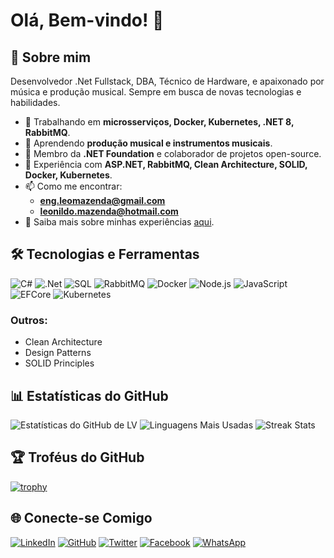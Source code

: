 # Olá, Bem-vindo! 👋

## 🚀 Sobre mim

Desenvolvedor .Net Fullstack, DBA, Técnico de Hardware, e apaixonado por música e produção musical. Sempre em busca de novas tecnologias e habilidades.

- 🔭 Trabalhando em **microsserviços, Docker, Kubernetes, .NET 8, RabbitMQ**.
- 🌱 Aprendendo **produção musical e instrumentos musicais**.
- 👯 Membro da **.NET Foundation** e colaborador de projetos open-source.
- 💬 Experiência com **ASP.NET, RabbitMQ, Clean Architecture, SOLID, Docker, Kubernetes**.
- 📫 Como me encontrar:
  - **[eng.leomazenda@gmail.com](mailto:eng.leomazenda@gmail.com)**
  - **[leonildo.mazenda@hotmail.com](mailto:leonildo.mazenda@hotmail.com)**
- 📄 Saiba mais sobre minhas experiências [aqui](https://github.com/LEOMAZENDA).

## 🛠️ Tecnologias e Ferramentas

![C#](https://img.shields.io/badge/-C%23-239120?style=flat&logo=c-sharp&logoColor=white)
![.Net](https://img.shields.io/badge/-.NET-512BD4?style=flat&logo=.net&logoColor=white)
![SQL](https://img.shields.io/badge/-SQL-4479A1?style=flat&logo=sql&logoColor=white)
![RabbitMQ](https://img.shields.io/badge/-RabbitMQ-FF6600?style=flat&logo=rabbitmq&logoColor=white)
![Docker](https://img.shields.io/badge/-Docker-2496ED?style=flat&logo=docker&logoColor=white)
![Node.js](https://img.shields.io/badge/-Node.js-339933?style=flat&logo=node.js&logoColor=white)
![JavaScript](https://img.shields.io/badge/-JavaScript-F7DF1E?style=flat&logo=javascript&logoColor=black)
![EFCore](https://img.shields.io/badge/-EF%20Core-512BD4?style=flat&logo=ef&logoColor=white)
![Kubernetes](https://img.shields.io/badge/-Kubernetes-326CE5?style=flat&logo=kubernetes&logoColor=white)

### Outros:
- Clean Architecture
- Design Patterns
- SOLID Principles

## 📊 Estatísticas do GitHub

![Estatísticas do GitHub de LV](https://github-readme-stats.vercel.app/api?username=LEOMAZENDA&show_icons=true&theme=radical)
![Linguagens Mais Usadas](https://github-readme-stats.vercel.app/api/top-langs/?username=LEOMAZENDA&layout=compact&theme=radical)
![Streak Stats](https://github-readme-streak-stats.herokuapp.com/?user=LEOMAZENDA&theme=radical)

## 🏆 Troféus do GitHub

[![trophy](https://github-profile-trophy.vercel.app/?username=LEOMAZENDA&theme=radical)](https://github.com/ryo-ma/github-profile-trophy)

## 🌐 Conecte-se Comigo

[![LinkedIn](https://img.shields.io/badge/-LinkedIn-0077B5?style=flat&logo=linkedin&logoColor=white)](https://www.linkedin.com/in/leonildo-vivaldo-mazenda-202121210/)
[![GitHub](https://img.shields.io/badge/-GitHub-181717?style=flat&logo=github&logoColor=white)](https://github.com/LEOMAZENDA)
[![Twitter](https://img.shields.io/badge/-Twitter-1DA1F2?style=flat&logo=twitter&logoColor=white)](https://twitter.com/seu-perfil)
[![Facebook](https://img.shields.io/badge/-Facebook-1877F2?style=flat&logo=facebook&logoColor=white)](https://facebook.com/seu-perfil)
[![WhatsApp](https://img.shields.io/badge/-WhatsApp-25D366?style=flat&logo=whatsapp&logoColor=white)](https://wa.me/244923684849)
